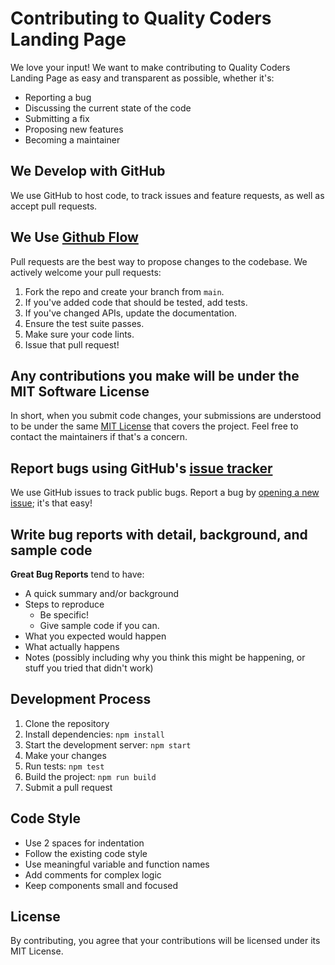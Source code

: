 # Contributing to Quality Coders Landing Page

We love your input! We want to make contributing to Quality Coders Landing Page as easy and transparent as possible, whether it's:

- Reporting a bug
- Discussing the current state of the code
- Submitting a fix
- Proposing new features
- Becoming a maintainer

## We Develop with GitHub
We use GitHub to host code, to track issues and feature requests, as well as accept pull requests.

## We Use [Github Flow](https://guides.github.com/introduction/flow/index.html)
Pull requests are the best way to propose changes to the codebase. We actively welcome your pull requests:

1. Fork the repo and create your branch from `main`.
2. If you've added code that should be tested, add tests.
3. If you've changed APIs, update the documentation.
4. Ensure the test suite passes.
5. Make sure your code lints.
6. Issue that pull request!

## Any contributions you make will be under the MIT Software License
In short, when you submit code changes, your submissions are understood to be under the same [MIT License](http://choosealicense.com/licenses/mit/) that covers the project. Feel free to contact the maintainers if that's a concern.

## Report bugs using GitHub's [issue tracker](https://github.com/shreenath2001/quality-coders-landing/issues)
We use GitHub issues to track public bugs. Report a bug by [opening a new issue](https://github.com/shreenath2001/quality-coders-landing/issues/new); it's that easy!

## Write bug reports with detail, background, and sample code

**Great Bug Reports** tend to have:

- A quick summary and/or background
- Steps to reproduce
  - Be specific!
  - Give sample code if you can.
- What you expected would happen
- What actually happens
- Notes (possibly including why you think this might be happening, or stuff you tried that didn't work)

## Development Process

1. Clone the repository
2. Install dependencies: `npm install`
3. Start the development server: `npm start`
4. Make your changes
5. Run tests: `npm test`
6. Build the project: `npm run build`
7. Submit a pull request

## Code Style

- Use 2 spaces for indentation
- Follow the existing code style
- Use meaningful variable and function names
- Add comments for complex logic
- Keep components small and focused

## License
By contributing, you agree that your contributions will be licensed under its MIT License. 